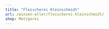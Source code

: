 ```yaml
---
title: "Fleischerei Kleinschmidt"
url: /winsen-aller/fleischerei-kleinschmidt/
shop: Metzgerei
---
```


